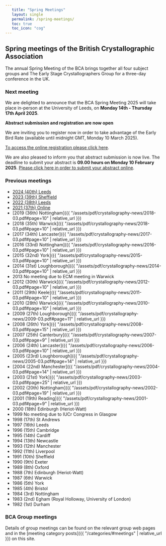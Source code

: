 ```yaml
---
   title: "Spring Meetings"
   layout: single
   permalink: /spring-meetings/
   toc: true
   toc_icon: "cog"
---
```


## Spring meetings of the British Crystallographic Association

The annual Spring Meeting of the BCA brings together all four subject groups and The Early Stage Crystallographers Group for a three-day conference in the UK.
### Next meeting

We are delighted to announce that the BCA Spring Meeting 2025 will take place in-person at the University of Leeds, on **Monday 14th - Thursday 17th April 2025**.

**Abstract submission and registration are now open** 

We are inviting you to register now in order to take advantage of the Early Bird Rate (available until midnight GMT, Monday 10 March 2025).

[To access the online registration please click here](https://registrations.hg3conferences.co.uk/hg3/frontend/reg/thome.csp?pageID=119990&eventID=304). 

We are also pleased to inform you that abstract submission is now live. The deadline to submit your abstract is **09.00 hours on Monday 10 February 2025**. [Please click here in order to submit your abstract online](https://hg3.co.uk/bca/). 



### Previous meetings
- [2024 (40th) Leeds]()
- [2023 (39th) Sheffield]()
- [2022 (38th) Leeds]()
- [2021 (37th) Online]()
- [2019 (36th) Nottingham]({{ "/assets/pdf/crystallography-news/2018-03.pdf#page=10" | relative_url }})
- [2018 (35th) Warwick]({{ "/assets/pdf/crystallography-news/2018-03.pdf#page=10" | relative_url }})
- [2017 (34th) Lancaster]({{ "/assets/pdf/crystallography-news/2017-03.pdf#page=10" | relative_url }})
- [2016 (33rd) Nottingham]({{ "/assets/pdf/crystallography-news/2016-03.pdf#page=10" | relative_url }})
- [2015 (32nd) York]({{ "/assets/pdf/crystallography-news/2015-03.pdf#page=10" | relative_url }})
- [2014 (31st) Loughborough]({{ "/assets/pdf/crystallography-news/2014-03.pdf#page=10" | relative_url }})
- 2013 No meeting due to ECM meeting in Warwick
- [2012 (30th) Warwick]({{ "/assets/pdf/crystallography-news/2012-03.pdf#page=10" | relative_url }})
- [2011 (29th) Keele]({{ "/assets/pdf/crystallography-news/2011-03.pdf#page=10" | relative_url }})
- [2010 (28th) Warwick]({{ "/assets/pdf/crystallography-news/2010-03.pdf#page=10" | relative_url }})
- [2009 (27th) Loughborough]({{ "/assets/pdf/crystallography-news/2009-03.pdf#page=11" | relative_url }})
- [2008 (26th) York]({{ "/assets/pdf/crystallography-news/2008-03.pdf#page=15" | relative_url }})
- [2007 (25th) Canterbury]({{ "/assets/pdf/crystallography-news/2007-03.pdf#page=9" | relative_url }})
- [2006 (24th) Lancaster]({{ "/assets/pdf/crystallography-news/2006-03.pdf#page=10" | relative_url }})
- [2005 (23rd) Loughborough]({{ "/assets/pdf/crystallography-news/2005-03.pdf#page=14" | relative_url }})
- [2004 (22nd) Manchester]({{ "/assets/pdf/crystallography-news/2004-03.pdf#page=14" | relative_url }})
- [2003 (21st) York]({{ "/assets/pdf/crystallography-news/2003-03.pdf#page=25" | relative_url }})
- [2002 (20th) Nottingham]({{ "/assets/pdf/crystallography-news/2002-03.pdf#page=19" | relative_url }})
- [2001 (19th) Reading]({{ "/assets/pdf/crystallography-news/2001-03.pdf#page=9" | relative_url }})
- 2000 (18th) Edinburgh (Heriot-Watt)
- 1999 No meeting due to IUCr Congress in Glasgow
- 1998 (17th) St Andrews
- 1997 (16th) Leeds
- 1996 (15th) Cambridge
- 1995 (14th) Cardiff
- 1994 (13th) Newcastle
- 1993 (12th) Manchester
- 1992 (11th) Liverpool
- 1991 (10th) Sheffield
- 1990  (9th)  Exeter
- 1989  (8th)  Oxford
- 1988  (7th)  Edinburgh (Heriot-Watt)
- 1987  (6th)  Warwick
- 1986  (5th)  York
- 1985  (4th)  Bristol
- 1984  (3rd)  Nottingham
- 1983  (2nd)  Egham (Royal Holloway, University of London)
- 1982  (1st)  Durham

### BCA Group meetings

Details of group meetings can be found on the relevant group web pages and in the [meeting category posts]({{ "/categories/#meetings" | relative_url }}) on this site.

